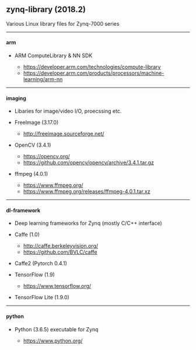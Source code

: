 ## zynq-library (2018.2)
Various Linux library files for Zynq-7000 series
  
***
#### arm

- ARM ComputeLibrary & NN SDK

  - https://developer.arm.com/technologies/compute-library
  - https://developer.arm.com/products/processors/machine-learning/arm-nn


***
#### imaging
- Libaries for image/video I/O, proecssing etc.

- FreeImage (3.17.0)
  - http://freeimage.sourceforge.net/
  
  
- OpenCV (3.4.1)
  - https://opencv.org/
  - https://github.com/opencv/opencv/archive/3.4.1.tar.gz
  

- ffmpeg (4.0.1)
  - https://www.ffmpeg.org/
  - https://www.ffmpeg.org/releases/ffmpeg-4.0.1.tar.xz
  
  
***
#### dl-framework
- Deep learning frameworks for Zynq (mostly C/C++ interface)

- Caffe (1.0)
  - http://caffe.berkeleyvision.org/
  - https://github.com/BVLC/caffe

- Caffe2 (Pytorch 0.4.1)

- TensorFlow (1.9)
  - https://www.tensorflow.org/

- TensorFlow Lite (1.9.0)


***
#### python
- Python (3.6.5) executable for Zynq

  - https://www.python.org/
